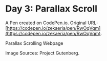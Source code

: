 # Day 3: Parallax Scroll

A Pen created on CodePen.io. Original URL: [https://codepen.io/zekaeria/pen/RwOqVqm](https://codepen.io/zekaeria/pen/RwOqVqm).

Parallax Scrolling Webpage


Image Sources:  Project Gutenberg.